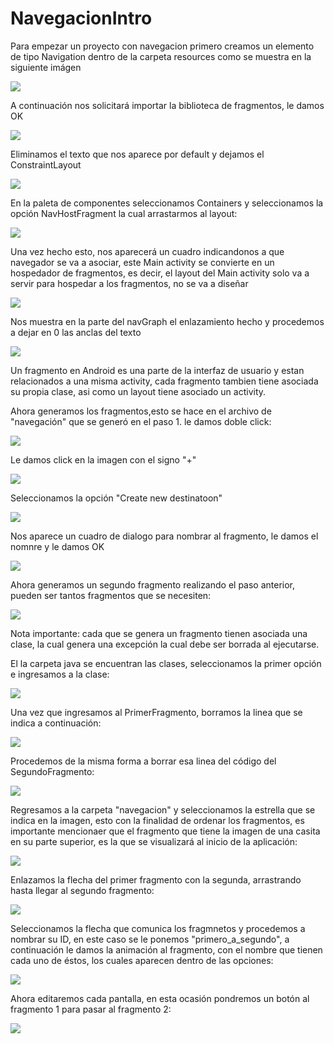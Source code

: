 # NavegacionIntro

Para empezar un proyecto con navegacion primero creamos un elemento de tipo Navigation dentro de la carpeta resources como se muestra en la siguiente imágen


![](.README_images/99ddc905.png)

A continuación nos solicitará importar la biblioteca de fragmentos, le damos OK

![](.README_images/8aeaf11c.png)

Eliminamos el texto que nos aparece por default y dejamos el ConstraintLayout

![](.README_images/c93fae64.png)

En la paleta de componentes seleccionamos Containers y seleccionamos la opción NavHostFragment la cual arrastarmos al layout:

![](.README_images/61c29ed4.png)

Una vez hecho esto, nos aparecerá un cuadro indicandonos a que navegador se va a asociar, este Main activity se convierte en un hospedador de fragmentos, es decir, 
el layout del Main activity solo va a servir para hospedar a los fragmentos, no se va a diseñar

![](.README_images/66bc86bf.png)

Nos muestra en la parte del navGraph el enlazamiento hecho y procedemos a dejar en 0 las anclas del texto

![](.README_images/79079321.png)

Un fragmento en Android es una parte de la interfaz de usuario y estan relacionados a una misma activity, cada fragmento tambien tiene asociada su propia clase, asi como un layout 
tiene asociado un activity.

Ahora generamos los fragmentos,esto se hace en el archivo de "navegación" que se generó en el paso 1. le damos doble click:

![](.README_images/c8c9fd67.png)

Le damos click en la imagen con el signo "+"

![](.README_images/05bdeb2a.png)

Seleccionamos la opción "Create new destinatoon"

![](.README_images/6e2a0877.png)

Nos aparece un cuadro de dialogo para nombrar al fragmento, le damos el nomnre y le damos OK

![](.README_images/deb07572.png)

Ahora generamos un segundo fragmento realizando el paso anterior, pueden ser tantos fragmentos que se necesiten:

![](.README_images/9d605f0c.png)

Nota importante: cada que se genera un fragmento tienen asociada una clase, la cual genera una excepción la cual debe ser borrada al ejecutarse.

El la carpeta java se encuentran las clases, seleccionamos la primer opción e ingresamos a la clase:

![](.README_images/3ae6c60a.png)

Una vez que ingresamos al PrimerFragmento, borramos la linea que se indica a continuación:

![](.README_images/9040272d.png)

Procedemos de la misma forma a borrar esa linea del código del SegundoFragmento:

![](.README_images/45928f93.png)

Regresamos a la carpeta "navegacion" y seleccionamos la estrella que se indica en la imagen, esto con la finalidad de ordenar los fragmentos, es importante
mencionaer que el fragmento que tiene la imagen de una casita en su parte superior, es la que se visualizará al inicio de la aplicación:

![](.README_images/e57aee97.png)

Enlazamos la flecha del primer fragmento con la segunda, arrastrando hasta llegar al segundo fragmento:

![](.README_images/13f12301.png)

Seleccionamos la flecha que comunica los fragmnetos y procedemos a nombrar su ID, en este caso se le ponemos "primero_a_segundo", a continuación le damos la animación 
al fragmento, con el nombre que tienen cada uno de éstos, los cuales aparecen dentro de las opciones:

![](.README_images/de53bb88.png)

Ahora editaremos cada pantalla, en esta ocasión pondremos un botón al fragmento 1 para pasar al fragmento 2:

![](.README_images/52c40036.png)